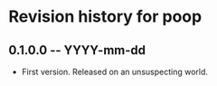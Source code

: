 # Revision history for poop

## 0.1.0.0  -- YYYY-mm-dd

* First version. Released on an unsuspecting world.
